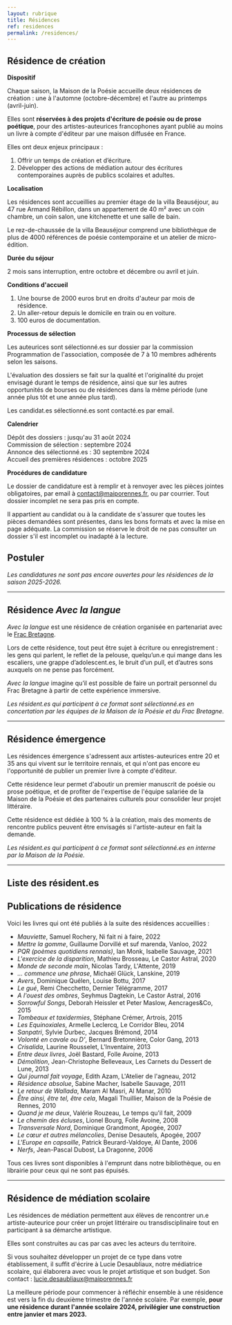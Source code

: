 ```yaml
---
layout: rubrique
title: Résidences
ref: residences
permalink: /residences/
---
```

## Résidence de création

**Dispositif**

Chaque saison, la Maison de la Poésie accueille deux résidences de création : une à l'automne (octobre-décembre) et l'autre au printemps (avril-juin).

Elles sont **réservées à des projets d'écriture de poésie ou de prose poétique**, pour des artistes-auteurices francophones ayant publié au moins un livre à compte d'éditeur par une maison diffusée en France.

Elles ont deux enjeux principaux :

1. Offrir un temps de création et d’écriture.
2. Développer des actions de médiation autour des écritures contemporaines auprès de publics scolaires et adultes.

**Localisation**

Les résidences sont accueillies au premier étage de la villa Beauséjour, au 47 rue Armand Rébillon, dans un appartement de 40 m² avec un coin chambre, un coin salon, une kitchenette et une salle de bain.

Le rez-de-chaussée de la villa Beauséjour comprend une bibliothèque de plus de 4000 références de poésie contemporaine et un atelier de micro-édition.

**Durée du séjour**

2 mois sans interruption, entre octobre et décembre ou avril et juin.

**Conditions d'accueil**

1. Une bourse de 2000 euros brut en droits d'auteur par mois de résidence.  
2. Un aller-retour depuis le domicile en train ou en voiture.  
3. 100 euros de documentation.

**Processus de sélection**

Les auteurices sont sélectionné.es sur dossier par la commission Programmation de l'association, composée de 7 à 10 membres adhérents selon les saisons.

L'évaluation des dossiers se fait sur la qualité et l'originalité du projet envisagé durant le temps de résidence, ainsi que sur les autres opportunités de bourses ou de résidences dans la même période (une année plus tôt et une année plus tard).

Les candidat.es sélectionné.es sont contacté.es par email.

**Calendrier**

Dépôt des dossiers : jusqu'au 31 août 2024\
Commission de sélection : septembre 2024\
Annonce des sélectionné.es : 30 septembre 2024\
Accueil des premières résidences : octobre 2025

**Procédures de candidature**

Le dossier de candidature est à remplir et à renvoyer avec les pièces jointes obligatoires, par email à [contact@maiporennes.fr](mailto:contact@maiporennes.fr), ou par courrier. Tout dossier incomplet ne sera pas pris en compte. 

Il appartient au candidat ou à la candidate de s'assurer que toutes les pièces demandées sont présentes, dans les bons formats et avec la mise en page adéquate. La commission se réserve le droit de ne pas consulter un dossier s'il est incomplet ou inadapté à la lecture.

## Postuler

*Les candidatures ne sont pas encore ouvertes pour les résidences de la saison 2025-2026.*

- - -

## Résidence *Avec la langue*

*Avec la langue* est une résidence de création organisée en partenariat avec le [Frac Bretagne](https://www.fracbretagne.fr/fr/).

Lors de cette résidence, tout peut être sujet à écriture ou enregistrement : les gens qui parlent, le reflet de la pelouse, quelqu’un.e qui mange dans les escaliers, une grappe d’adolescent.es, le bruit d’un pull, et d’autres sons auxquels on ne pense pas forcément.

*Avec la langue* imagine qu’il est possible de faire un portrait personnel du Frac Bretagne à partir de cette expérience immersive.

*Les résident.es qui participent à ce format sont sélectionné.es en concertation par les équipes de la Maison de la Poésie et du Frac Bretagne.*

- - -

## Résidence émergence

Les résidences émergence s'adressent aux artistes-auteurices entre 20 et 35 ans qui vivent sur le territoire rennais, et qui n'ont pas encore eu l'opportunité de publier un premier livre à compte d'éditeur.

Cette résidence leur permet d'aboutir un premier manuscrit de poésie ou prose poétique, et de profiter de l'expertise de l'équipe salariée de la Maison de la Poésie et des partenaires culturels pour consolider leur projet littéraire.

Cette résidence est dédiée à 100 % à la création, mais des moments de rencontre publics peuvent être envisagés si l'artiste-auteur en fait la demande.

*Les résident.es qui participent à ce format sont sélectionné.es en interne par la Maison de la Poésie.*

- - -

## Liste des résident.es

<div id="list_res"></div>

## Publications de résidence

Voici les livres qui ont été publiés à la suite des résidences accueillies :

* *Mauviette*, Samuel Rochery, Ni fait ni à faire, 2022
* *Mettre la gomme*, Guillaume Dorvillé et suf marenda, Vanloo, 2022
* *PQR (poèmes quotidiens rennais)*, Ian Monk, Isabelle Sauvage, 2021
* *L'exercice de la disparition*, Mathieu Brosseau, Le Castor Astral, 2020
* *Monde de seconde main*, Nicolas Tardy, L'Attente, 2019
* *... commence une phrase*, Michaël Glück, Lanskine, 2019
* *Avers*, Dominique Quélen, Louise Bottu, 2017
* *Le gué*, Remi Checchetto, Dernier Télégramme, 2017
* *A l'ouest des ombres*, Seyhmus Dagtekin, Le Castor Astral, 2016
* *Sorrowful Songs*, Deborah Heissler et Peter Maslow, Aencrages&Co, 2015
* *Tombeaux et taxidermies*, Stéphane Crémer, Artrois, 2015
* *Les Equinoxiales*, Armelle Leclercq, Le Corridor Bleu, 2014
* *Sanpatri*, Sylvie Durbec, Jacques Brémond, 2014
* *Volonté en cavale ou D'*, Bernard Bretonnière, Color Gang, 2013
* *Crisalida*, Laurine Rousselet, L'Inventaire, 2013
* *Entre deux livres*, Joël Bastard, Folle Avoine, 2013
* *Démolition*, Jean-Christophe Belleveaux, Les Carnets du Dessert de Lune, 2013
* *Qui journal fait voyage*, Edith Azam, L'Atelier de l'agneau, 2012
* *Résidence absolue*, Sabine Macher, Isabelle Sauvage, 2011
* *Le retour de Wallada*, Maram Al Masri, Al Manar, 2010
* *Être ainsi, être tel, être cela*, Magali Thuillier, Maison de la Poésie de Rennes, 2010
* *Quand je me deux*, Valérie Rouzeau, Le temps qu'il fait, 2009
* *Le chemin des écluses*, Lionel Bourg, Folle Avoine, 2008
* *Transversale Nord*, Dominique Grandmont, Apogée, 2007
* *Le cœur et autres mélancolies*, Denise Desautels, Apogée, 2007
* *L'Europe en capsaille*, Patrick Beurard-Valdoye, Al Dante, 2006
* *Nerfs*, Jean-Pascal Dubost, La Dragonne, 2006

Tous ces livres sont disponibles à l'emprunt dans notre bibliothèque, ou en librairie pour ceux qui ne sont pas épuisés.

- - -

## Résidence de médiation scolaire

Les résidences de médiation permettent aux élèves de rencontrer un.e artiste-auteurice pour créer un projet littéraire ou transdisciplinaire tout en participant à sa démarche artistique.

Elles sont construites au cas par cas avec les acteurs du territoire.

Si vous souhaitez développer un projet de ce type dans votre établissement, il suffit d'écrire à Lucie Desaubliaux, notre médiatrice scolaire, qui élaborera avec vous le projet artistique et son budget. Son contact : lucie.desaubliaux@maiporennes.fr

La meilleure période pour commencer à réfléchir ensemble à une résidence est vers la fin du deuxième trimestre de l'année scolaire. Par exemple, **pour une résidence durant l'année scolaire 2024, privilégier une construction entre janvier et mars 2023.**

<div id="list_res_scol"></div>